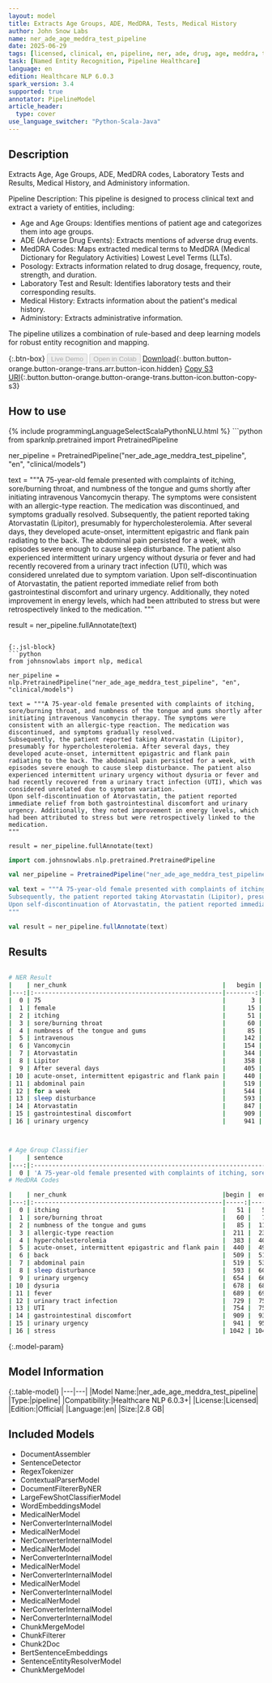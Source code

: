 ```yaml
---
layout: model
title: Extracts Age Groups, ADE, MedDRA, Tests, Medical History
author: John Snow Labs
name: ner_ade_age_meddra_test_pipeline
date: 2025-06-29
tags: [licensed, clinical, en, pipeline, ner, ade, drug, age, meddra, test]
task: [Named Entity Recognition, Pipeline Healthcare]
language: en
edition: Healthcare NLP 6.0.3
spark_version: 3.4
supported: true
annotator: PipelineModel
article_header:
  type: cover
use_language_switcher: "Python-Scala-Java"
---
```


## Description

Extracts Age, Age Groups, ADE, MedDRA codes, Laboratory Tests and Results, Medical History, and Administory information.

Pipeline Description: 
This pipeline is designed to process clinical text and extract a variety of entities, including:
- Age and Age Groups: Identifies mentions of patient age and categorizes them into age groups.
- ADE (Adverse Drug Events): Extracts mentions of adverse drug events.
- MedDRA Codes: Maps extracted medical terms to MedDRA (Medical Dictionary for Regulatory Activities) Lowest Level Terms (LLTs).
- Posology: Extracts information related to drug dosage, frequency, route, strength, and duration.
- Laboratory Test and Result: Identifies laboratory tests and their corresponding results.
- Medical History: Extracts information about the patient's medical history.
- Administory: Extracts administrative information.

The pipeline utilizes a combination of rule-based and deep learning models for robust entity recognition and mapping.

{:.btn-box}
<button class="button button-orange" disabled>Live Demo</button>
<button class="button button-orange" disabled>Open in Colab</button>
[Download](https://s3.amazonaws.com/auxdata.johnsnowlabs.com/clinical/models/ner_ade_age_meddra_test_pipeline_en_6.0.3_3.4_1751219502637.zip){:.button.button-orange.button-orange-trans.arr.button-icon.hidden}
[Copy S3 URI](s3://auxdata.johnsnowlabs.com/clinical/models/ner_ade_age_meddra_test_pipeline_en_6.0.3_3.4_1751219502637.zip){:.button.button-orange.button-orange-trans.button-icon.button-copy-s3}

## How to use



<div class="tabs-box" markdown="1">
{% include programmingLanguageSelectScalaPythonNLU.html %}
```python
from sparknlp.pretrained import PretrainedPipeline

ner_pipeline = PretrainedPipeline("ner_ade_age_meddra_test_pipeline", "en", "clinical/models")

text = """A 75-year-old female presented with complaints of itching, sore/burning throat, and numbness of the tongue and gums shortly after initiating intravenous Vancomycin therapy. The symptoms were consistent with an allergic-type reaction. The medication was discontinued, and symptoms gradually resolved.
Subsequently, the patient reported taking Atorvastatin (Lipitor), presumably for hypercholesterolemia. After several days, they developed acute-onset, intermittent epigastric and flank pain radiating to the back. The abdominal pain persisted for a week, with episodes severe enough to cause sleep disturbance. The patient also experienced intermittent urinary urgency without dysuria or fever and had recently recovered from a urinary tract infection (UTI), which was considered unrelated due to symptom variation.
Upon self-discontinuation of Atorvastatin, the patient reported immediate relief from both gastrointestinal discomfort and urinary urgency. Additionally, they noted improvement in energy levels, which had been attributed to stress but were retrospectively linked to the medication.
"""

result = ner_pipeline.fullAnnotate(text)
```

{:.jsl-block}
```python
from johnsnowlabs import nlp, medical

ner_pipeline = nlp.PretrainedPipeline("ner_ade_age_meddra_test_pipeline", "en", "clinical/models")

text = """A 75-year-old female presented with complaints of itching, sore/burning throat, and numbness of the tongue and gums shortly after initiating intravenous Vancomycin therapy. The symptoms were consistent with an allergic-type reaction. The medication was discontinued, and symptoms gradually resolved.
Subsequently, the patient reported taking Atorvastatin (Lipitor), presumably for hypercholesterolemia. After several days, they developed acute-onset, intermittent epigastric and flank pain radiating to the back. The abdominal pain persisted for a week, with episodes severe enough to cause sleep disturbance. The patient also experienced intermittent urinary urgency without dysuria or fever and had recently recovered from a urinary tract infection (UTI), which was considered unrelated due to symptom variation.
Upon self-discontinuation of Atorvastatin, the patient reported immediate relief from both gastrointestinal discomfort and urinary urgency. Additionally, they noted improvement in energy levels, which had been attributed to stress but were retrospectively linked to the medication.
"""

result = ner_pipeline.fullAnnotate(text)
```
```scala
import com.johnsnowlabs.nlp.pretrained.PretrainedPipeline

val ner_pipeline = PretrainedPipeline("ner_ade_age_meddra_test_pipeline", "en", "clinical/models")

val text = """A 75-year-old female presented with complaints of itching, sore/burning throat, and numbness of the tongue and gums shortly after initiating intravenous Vancomycin therapy. The symptoms were consistent with an allergic-type reaction. The medication was discontinued, and symptoms gradually resolved.
Subsequently, the patient reported taking Atorvastatin (Lipitor), presumably for hypercholesterolemia. After several days, they developed acute-onset, intermittent epigastric and flank pain radiating to the back. The abdominal pain persisted for a week, with episodes severe enough to cause sleep disturbance. The patient also experienced intermittent urinary urgency without dysuria or fever and had recently recovered from a urinary tract infection (UTI), which was considered unrelated due to symptom variation.
Upon self-discontinuation of Atorvastatin, the patient reported immediate relief from both gastrointestinal discomfort and urinary urgency. Additionally, they noted improvement in energy levels, which had been attributed to stress but were retrospectively linked to the medication.
"""

val result = ner_pipeline.fullAnnotate(text)
```
</div>

## Results

```bash

# NER Result
|    | ner_chunk                                           |   begin |   end | pred_label     | ner_source         |   confidence |
|---:|:----------------------------------------------------|--------:|------:|:---------------|:-------------------|-------------:|
|  0 | 75                                                  |       3 |     4 | AGE            | entity_age         |     0.5      |
|  1 | female                                              |      15 |    20 | GENDER         | ner_jsl_chunk      |     0.9998   |
|  2 | itching                                             |      51 |    57 | ADE            | ner_ade_chunk      |     0.7943   |
|  3 | sore/burning throat                                 |      60 |    78 | ADE            | ner_ade_chunk      |     0.92495  |
|  4 | numbness of the tongue and gums                     |      85 |   115 | ADE            | ner_ade_chunk      |     0.818517 |
|  5 | intravenous                                         |     142 |   152 | ROUTE          | ner_posology_chunk |     0.9994   |
|  6 | Vancomycin                                          |     154 |   163 | DRUG           | ner_posology_chunk |     0.9997   |
|  7 | Atorvastatin                                        |     344 |   355 | DRUG           | ner_posology_chunk |     0.9987   |
|  8 | Lipitor                                             |     358 |   364 | DRUG_BRANDNAME | ner_jsl_chunk      |     0.9985   |
|  9 | After several days                                  |     405 |   422 | RELATIVEDATE   | ner_jsl_chunk      |     0.5753   |
| 10 | acute-onset, intermittent epigastric and flank pain |     440 |   490 | ADE            | ner_ade_chunk      |     0.742243 |
| 11 | abdominal pain                                      |     519 |   532 | ADE            | ner_ade_chunk      |     0.71365  |
| 12 | for a week                                          |     544 |   553 | DURATION       | ner_jsl_chunk      |     0.724033 |
| 13 | sleep disturbance                                   |     593 |   609 | ADE            | ner_ade_chunk      |     0.67975  |
| 14 | Atorvastatin                                        |     847 |   858 | DRUG           | ner_posology_chunk |     0.9999   |
| 15 | gastrointestinal discomfort                         |     909 |   935 | ADE            | ner_ade_chunk      |     0.90105  |
| 16 | urinary urgency                                     |     941 |   955 | ADE            | ner_ade_chunk      |     0.91545  |



# Age Group Classifier
|    | sentence                                                                                                                                                                       | pred_chunk | begin | end |
|---:|:-------------------------------------------------------------------------------------------------------------------------------------------------------------------------------|:-----------|:------|:----|
|  0 | 'A 75-year-old female presented with complaints of itching, sore/burning throat, and numbness of the tongue and gums shortly after initiating intravenous Vancomycin therapy.' | 'Adult'    | 0     | 171 |
# MedDRA Codes

|    | ner_chunk                                           |begin |  end | entity                       |meddra_llt_code | resolution                  | all_k_results                  | all_k_resolutions                   |
|---:|:----------------------------------------------------|-----:|-----:|:-----------------------------|---------------:|:----------------------------|:-------------------------------|:------------------------------------|
|  0 | itching                                             |   51 |   57 | ADE                          |       10023084 | itching                     | 10023084:::10062437:::10023082 | itching:::generalized itching:::... |
|  1 | sore/burning throat                                 |   60 |   78 | ADE                          |       10041367 | sore throat                 | 10041367:::10086056:::10043524 | sore throat:::scratchy throat:::... |
|  2 | numbness of the tongue and gums                     |   85 |  115 | ADE                          |       10029852 | numbness of tongue          | 10029852:::10043989:::10049387 | numbness of tongue:::tongue tip ... |
|  3 | allergic-type reaction                              |  211 |  232 | SYMPTOM                      |       10001718 | allergic reaction           | 10001718:::10001729:::10001717 | allergic reaction:::allergic ski... |
|  4 | hypercholesterolemia                                |  383 |  402 | HYPERLIPIDEMIA               |       10020604 | hypercholesterolemia        | 10020604:::10020603:::10020602 | hypercholesterolemia:::hyperchol... |
|  5 | acute-onset, intermittent epigastric and flank pain |  440 |  490 | ADE                          |       10066562 | chronic epigastric pain     | 10066562:::10015026:::10000058 | chronic epigastric pain:::epigas... |
|  6 | back                                                |  509 |  512 | EXTERNAL_BODY_PART_OR_REGION |       10018203 | gerd                        | 10018203:::10037832:::10014544 | gerd:::rale:::emg:::bun:::bph:::... |
|  7 | abdominal pain                                      |  519 |  532 | ADE                          |       10000081 | abdominal pain              | 10000081:::10046272:::10087945 | abdominal pain:::upper abdominal... |
|  8 | sleep disturbance                                   |  593 |  609 | ADE                          |       10040995 | sleep disturbance           | 10040995:::10041005:::10080881 | sleep disturbance:::sleep proble... |
|  9 | urinary urgency                                     |  654 |  668 | DISEASE_SYNDROME_DISORDER    |       10046593 | urinary urgency             | 10046593:::10046604:::10046497 | urinary urgency:::urination urge... |
| 10 | dysuria                                             |  678 |  684 | SYMPTOM                      |       10013990 | dysuria                     | 10013990:::10037195:::10054791 | dysuria:::psychogenic dysuria:::... |
| 11 | fever                                               |  689 |  693 | VS_FINDING                   |       10016558 | fever                       | 10016558:::10058698:::10073718 | fever:::intermittent fever:::fev... |
| 12 | urinary tract infection                             |  729 |  751 | DISEASE_SYNDROME_DISORDER    |       10046571 | urinary tract infection     | 10046571:::10046544:::10080628 | urinary tract infection:::urinar... |
| 13 | UTI                                                 |  754 |  756 | DISEASE_SYNDROME_DISORDER    |       10046848 | uti                         | 10046848:::10023111:::10024411 | uti:::ivu:::lh:::als:::uibc:::ih... |
| 14 | gastrointestinal discomfort                         |  909 |  935 | ADE                          |       10054209 | gastrointestinal discomfort | 10054209:::10017999:::10030973 | gastrointestinal discomfort:::ga... |
| 15 | urinary urgency                                     |  941 |  955 | ADE                          |       10046593 | urinary urgency             | 10046593:::10046604:::10046497 | urinary urgency:::urination urge... |
| 16 | stress                                              | 1042 | 1047 | SYMPTOM                      |       10042209 | stress                      | 10042209:::10042218:::10043889 | stress:::stress symptoms:::tired... |

```

{:.model-param}
## Model Information

{:.table-model}
|---|---|
|Model Name:|ner_ade_age_meddra_test_pipeline|
|Type:|pipeline|
|Compatibility:|Healthcare NLP 6.0.3+|
|License:|Licensed|
|Edition:|Official|
|Language:|en|
|Size:|2.8 GB|

## Included Models

- DocumentAssembler
- SentenceDetector
- RegexTokenizer
- ContextualParserModel
- DocumentFiltererByNER
- LargeFewShotClassifierModel
- WordEmbeddingsModel
- MedicalNerModel
- NerConverterInternalModel
- MedicalNerModel
- NerConverterInternalModel
- MedicalNerModel
- NerConverterInternalModel
- MedicalNerModel
- NerConverterInternalModel
- MedicalNerModel
- NerConverterInternalModel
- MedicalNerModel
- NerConverterInternalModel
- NerConverterInternalModel
- ChunkMergeModel
- ChunkFilterer
- Chunk2Doc
- BertSentenceEmbeddings
- SentenceEntityResolverModel
- ChunkMergeModel

